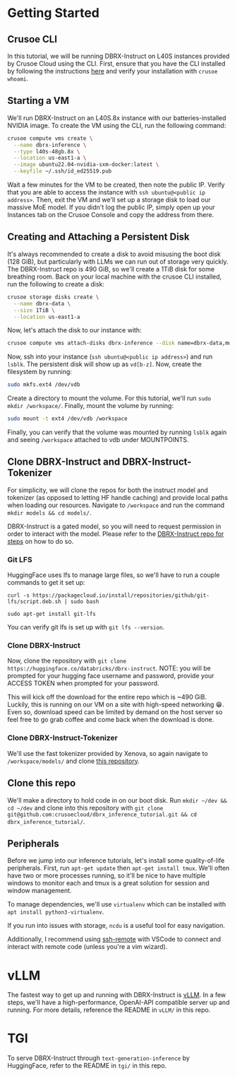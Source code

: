 # Getting Started

## Crusoe CLI
In this tutorial, we will be running DBRX-Instruct on L40S instances provided by Crusoe Cloud using the CLI. First, ensure that you have the CLI installed by following the instructions [here](https://docs.crusoecloud.com/quickstart/installing-the-cli/index.html) and verify your installation with `crusoe whoami`.

## Starting a VM
We'll run DBRX-Instruct on an L40S.8x instance with our batteries-installed NVIDIA image. To create the VM using the CLI, run the following command:

```bash
crusoe compute vms create \
  --name dbrx-inference \
  --type l40s-48gb.8x \
  --location us-east1-a \
  --image ubuntu22.04-nvidia-sxm-docker:latest \
  --keyfile ~/.ssh/id_ed25519.pub
```

Wait a few minutes for the VM to be created, then note the public IP. Verify that you are able to access the instance with `ssh ubuntu@<public ip address>`. Then, exit the VM and we'll set up a storage disk to load our massive MoE model. If you didn't log the public IP, simply open up your Instances tab on the Crusoe Console and copy the address from there.

## Creating and Attaching a Persistent Disk
It's always recommended to create a disk to avoid misusing the boot disk (128 GiB), but particularly with LLMs we can run out of storage very quickly. The DBRX-Instruct repo is 490 GiB, so we'll create a 1TiB disk for some breathing room. Back on your local machine with the crusoe CLI installed, run the following to create a disk:

```bash
crusoe storage disks create \
  --name dbrx-data \
  --size 1TiB \
  --location us-east1-a
```

Now, let's attach the disk to our instance with:

```bash
crusoe compute vms attach-disks dbrx-inference --disk name=dbrx-data,mode=read-write
```

Now, ssh into your instance (`ssh ubuntu@<public ip address>`) and run `lsblk`. The persistent disk will show up as `vd[b-z]`. Now, create the filesystem by running:

```bash
sudo mkfs.ext4 /dev/vdb
```

Create a directory to mount the volume. For this tutorial, we'll run `sudo mkdir /workspace/`. Finally, mount the volume by running:

```bash
sudo mount -t ext4 /dev/vdb /workspace
```

Finally, you can verify that the volume was mounted by running `lsblk` again and seeing `/workspace` attached to vdb under MOUNTPOINTS.

## Clone DBRX-Instruct and DBRX-Instruct-Tokenizer
For simplicity, we will clone the repos for both the instruct model and tokenizer (as opposed to letting HF handle caching) and provide local paths when loading our resources. Navigate to `/workspace` and run the command `mkdir models && cd models/`.

DBRX-Instruct is a gated model, so you will need to request permission in order to interact with the model. Please refer to the [DBRX-Instruct repo for steps](https://huggingface.co/databricks/dbrx-instruct#:~:text=DBRX%20Instruct%20is%20a%20mixture,it%2C%20under%20an%20open%20license.) on how to do so.

### Git LFS
HuggingFace uses lfs to manage large files, so we'll have to run a couple commands to get it set up:

```
curl -s https://packagecloud.io/install/repositories/github/git-lfs/script.deb.sh | sudo bash

sudo apt-get install git-lfs
```
You can verify git lfs is set up with `git lfs --version`.

### Clone DBRX-Instruct
Now, clone the repository with `git clone https://huggingface.co/databricks/dbrx-instruct`. NOTE: you will be prompted for your hugging face username and password, provide your ACCESS TOKEN when prompted for your password.

This will kick off the download for the entire repo which is ~490 GiB. Luckily, this is running on our VM on a site with high-speed networking 😁. Even so, download speed can be limited by demand on the host server so feel free to go grab coffee and come back when the download is done.

### Clone DBRX-Instruct-Tokenizer
We'll use the fast tokenizer provided by Xenova, so again navigate to `/workspace/models/` and clone [this repository](https://huggingface.co/Xenova/dbrx-instruct-tokenizer/tree/main).

## Clone this repo
We'll make a directory to hold code in on our boot disk. Run `mkdir ~/dev && cd ~/dev` and clone into this repository with `git clone git@github.com:crusoecloud/dbrx_inference_tutorial.git && cd dbrx_inference_tutorial/`.

## Peripherals
Before we jump into our inference tutorials, let's install some quality-of-life peripherals. First, run `apt-get update` then `apt-get install tmux`. We'll often have two or more processes running, so it'll be nice to have multiple windows to monitor each and tmux is a great solution for session and window management.

To manage dependencies, we'll use `virtualenv` which can be installed with `apt install python3-virtualenv`.

If you run into issues with storage, `ncdu` is a useful tool for easy navigation.

Additionally, I recommend using [ssh-remote](https://code.visualstudio.com/docs/remote/ssh#_connect-to-a-remote-host) with VSCode to connect and interact with remote code (unless you're a vim wizard).

# vLLM
The fastest way to get up and running with DBRX-Instruct is [vLLM](https://github.com/vllm-project/vllm). In a few steps, we'll have a high-performance, OpenAI-API compatible server up and running. For more details, reference the README in `vLLM/` in this repo.

# TGI
To serve DBRX-Instruct through `text-generation-inference` by HuggingFace, refer to the README in `tgi/` in this repo.




